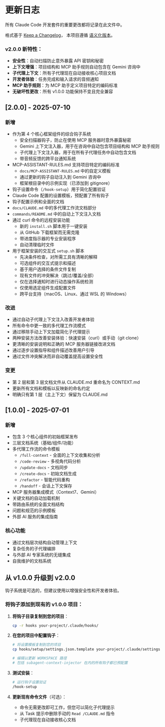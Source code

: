 # 更新日志

所有 Claude Code 开发套件的重要更改都将记录在此文件中。

格式基于 [Keep a Changelog](https://keepachangelog.com/zh-CN/1.0.0/)，
本项目遵循 [语义化版本](https://semver.org/lang/zh-CN/spec/v2.0.0.html)。


### v2.0.0 新特性：
- **安全性**：自动扫描防止意外暴露 API 密钥和秘密
- **上下文增强**：项目结构和 MCP 助手规则自动包含在 Gemini 咨询中
- **子代理上下文**：所有子代理现在自动接收核心项目文档
- **开发者体验**：任务完成和输入请求的音频通知
- **MCP 助手规则**：为 MCP 助手定义项目特定的编码标准
- **无破坏性更改**：所有 v1.0.0 功能保持不变且完全兼容


## [2.0.0] - 2025-07-10

### 新增
- 作为第 4 个核心框架组件的综合钩子系统
  - 安全扫描器钩子，防止在使用 MCP 服务器时意外暴露秘密
  - Gemini 上下文注入器，用于在咨询中自动包含项目结构和 MCP 助手规则
  - 子代理上下文注入器，用于在所有子代理任务中自动包含文档
  - 带音频反馈的跨平台通知系统
- MCP-ASSISTANT-RULES.md 支持项目特定的编码标准
  - `docs/MCP-ASSISTANT-RULES.md` 中的自定义模板
  - 通过更新的钩子自动注入到 Gemini 咨询中
  - 框架根目录中的示例实现（已添加到 gitignore）
- 钩子设置命令（`/hook-setup`）用于简化配置验证
- Claude Code 配置的设置模板，预配置了所有钩子
- 钩子配置示例和全面的文档
- `docs/CLAUDE.md` 中的多代理工作流文档部分
- `commands/README.md` 中的自动上下文注入文档
- 通过 curl 命令的远程安装功能
  - 新的 `install.sh` 脚本用于一键安装
  - 从 GitHub 下载框架而无需克隆
  - 带进度指示器的专业安装程序
  - 自动清理临时文件
- 用于框架安装的交互式 `setup.sh` 脚本
  - 先决条件检查，对所需工具有清晰的解释
  - 可选组件的交互式提示和描述
  - 基于用户选择的条件文件复制
  - 现有文件的冲突解决（跳过/覆盖/全部）
  - 仅在选择通知时进行动态操作系统检测
  - 仅使用选定组件生成配置文件
  - 跨平台支持（macOS、Linux、通过 WSL 的 Windows）


### 改进
- 通过自动子代理上下文注入改善开发者体验
- 所有命令中更一致的多代理工作流模式
- 通过移除手动上下文加载简化子代理提示
- 两种安装方法改善安装体验：快速安装（curl）或手动（git clone）
- 更清晰的安装说明和正确的 MCP 服务器链接改进文档
- 通过逐步设置指导和组件描述改善用户引导
- 通过文件冲突解决而非自动覆盖提高设置安全性

### 变更
- 第 2 层和第 3 层文档文件从 CLAUDE.md 重命名为 CONTEXT.md
- 更新所有文档和模板以反映新的命名约定
- 明确只有第 1 层（主上下文）保留为 CLAUDE.md


## [1.0.0] - 2025-07-01

### 新增
- 包含 3 个核心组件的初始框架发布
- 三层文档系统（基础/组件/功能）
- 多代理工作流的命令模板
  - `/full-context` - 全面的上下文收集和分析
  - `/code-review` - 多视角代码分析
  - `/update-docs` - 文档同步
  - `/create-docs` - 初始文档生成
  - `/refactor` - 智能代码重构
  - `/handoff` - 会话上下文保存
- MCP 服务器集成模式（Context7、Gemini）
- 关键文档的自动加载机制
- 带路由系统的全面文档结构
- 问题和规范的示例模板
- 外部 AI 服务的集成指南

### 核心功能
- 通过文档层次结构自动管理上下文
- 复杂任务的子代理编排
- 与外部 AI 专家系统的无缝集成
- 自我维护的文档系统


## 从 v1.0.0 升级到 v2.0.0

钩子系统是可选的，但建议使用以增强安全性和开发者体验。

### 将钩子添加到现有的 v1.0.0 项目：

1. **将钩子目录复制到您的项目**：
   ```bash
   cp -r hooks your-project/.claude/hooks/
   ```

2. **在您的项目中配置钩子**：
   ```bash
   # 将设置模板复制到您的项目
   cp hooks/setup/settings.json.template your-project/.claude/settings.json
   
   # 编辑以更新 WORKSPACE 路径
   # 包括 subagent-context-injector 在内的所有钩子都已预配置
   ```

3. **测试安装**：
   ```bash
   # 运行钩子设置验证
   /hook-setup
   ```

4. **更新现有命令文件**（可选）：
   - 命令无需更改即可工作，但您可以简化子代理提示
   - 从 Task 提示中删除手动的 `Read /CLAUDE.md` 指令
   - 子代理现在自动接收核心文档